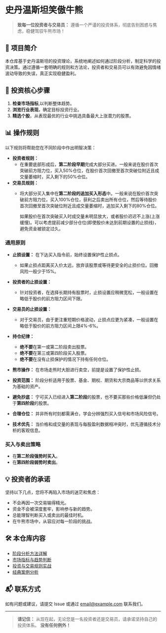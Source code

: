 # 史丹温斯坦笑傲牛熊

> **致每一位投资者与交易员：**
> 遵循一个严谨的投资体系，彻底告别困惑与焦虑，稳健驾驭牛熊市场！

## 📖 项目简介

本仓库基于史丹温斯坦的投资理论，系统地阐述如何通过阶段分析，制定科学的投资决策。通过遵循一套明确的规则和方法论，投资者和交易员可以有效避免因情绪波动导致的失误，真正实现稳健盈利。

## 📝 投资核心步骤

1. **检查市场指标**,以判断整体趋势。
2. **浏览行业表现**，确定目标投资行业。
3. **精选个股**，从表现最优的行业中挑选具备最大上涨潜力的股票。

## 📊 操作规则

以下规则将帮助您在不同阶段中作出明智决策：

- **投资者规则：**
  - 在重要底部形成后，**第二阶段早期**完成大部分买进。一般来说在股价首次突破前方阻力位，买入50%仓位，在股价首次回撤至首次突破位附近且成交量萎缩时，买入剩下的50%仓位。
- **交易员规则：**
  - 将大部分买入集中在**第二阶段的追加买入形态**中。一般来说在股价首次突破前方阻力位，买入100%仓位，获利之后卖出所有仓位，然后等待股价首次回撤至首次突破位附近且成交量萎缩时，追加买入剩下的80%仓位。

    如果股价在首次突破买入时成交量未明显放大，或者股价迟迟不上涨(上涨缓慢)。可以考虑提前减少部分仓位(即使股价未达到前期设置的止损线)，避免资金被锁定过久。
  
### 通用原则

- **止损设置：** 在下达买入指令前，始终设置保护性止损点。
  - 如果止损点距离买入价太远，放弃该股票或等待更安全的止损价位。回撤风险一般少于15%。
- **投资者的止损设置：**
  - 针对投资者，在选择长期持有股票时，止损设置应稍微宽松，一般设置在略低于股价的前方阻力区间下限。

- **交易员的止损设置：**
  - 对于交易员，由于更注重短期价格波动，止损点应更为紧凑，一般设置在略低于股价的前方阻力区间上限4%-6%。
    
- **持仓纪律：**
  - **绝不要**在第一或第二阶段卖出股票。
  - **绝不要**在第三或第四阶段买入股票。
  - **绝不要**在没有止损保护的情况下持有任何仓位。
- **熊市操作：** 在市场走熊时大胆进行卖空，前提是设置了保护性止损。
- **投资范围：** 阶段分析适用于股票、基金、期权、期货和大宗商品等以供求关系为基础的资产。
- **避免抄底：** 宁可买入已经进入**第二阶段**的股票，也不要买那些价格低廉但仍处于**第四阶段**的股票。
- **合理仓位：** 并非所有时刻都需满仓，学会分辨强烈买入信号和市场风险信号。
- **技术优先：** 当价格和成交量的表现与每股盈利数据相冲突时，优先遵循技术分析的客观信息。

### 买入与卖出策略

- 在**第二阶段强势时买入**。
- 在**第四阶段弱势时卖出**。

## 💡 投资者的承诺

坚持以下几点，您将不再陷入市场的迷茫和焦虑：

- 不会再因一次交易输得精光。
- 资金不会被深度套牢，影响参与新的趋势。
- 总能理智判断买入或卖出的最佳时机。
- 在牛熊市场中，从容应对每一阶段的挑战。

## 🛠️ 本仓库内容

- [阶段分析方法详解](./docs/stage-analysis.md)
- [市场指标与趋势判断](./docs/market-indicators.md)
- [投资与交易规则实战](./docs/trading-rules.md)
- [经典案例分析](./docs/case-studies.md)

## 📬 联系方式

如有问题或建议，请提交 Issue 或通过 [email@example.com](mailto:email@example.com) 联系我们。

---

> **请记住：**
> 从现在起，无论您是一名投资者还是交易员，请承诺坚持自己的投资体系。
> **没有任何例外！**
